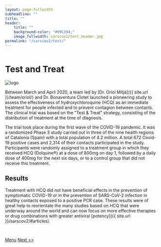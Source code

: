 ```yaml
---
layout: page-fullwidth
subheadline: ""
title: ""
header:
    title: ""
    background-color: "#99C394;"
    image_fullwidth: sarscov2/test_header.jpg
permalink: "/sarscov2/test/"
---
```


<div class="row t10">
	<div class="medium-8 columns b30">
		<h1>Test and Treat</h1>
	</div>
	<div class="medium-4 columns b30">
		<img src="{{ site.urlimg }}sarscov2/sarscov2_logo.png" alt="logo">
	</div>
</div>

Between March and April 2020, a team led by [Dr. Oriol Mitjà]({{ site.url }}/team/oriol/) and Dr. Bonaventura Clotet launched a pioneering study to assess the effectiveness of hydroxychloroquine (HCQ) as an immediate treatment for people infected and to prevent contagion between contacts. The clinical trial was based on the "Test & Treat" strategy, consisting of the distribution of treatment at the time of diagnosis.

The trial took place during the first wave of the COVID-19 pandemic. It was a randomized Phase 3 study carried out in three of the nine health regions of Catalonia (Spain) with a total population of 4.2 million. A total 672 Covid-19 positive cases and 2,314 of their contacts participated in the study. Participants were randomly assigned to a treatment group in which they received HCQ (Dolquine®) at a dose of 800mg on day 1, followed by a daily dose of 400mg for the next six days, or to a control group that did not receive this treatment.

## Results

Treatment with HCQ did not have beneficial effects in the prevention of symptomatic COVID-19 or in the prevention of SARS-CoV-2 infection in healthy contacts exposed to a positive PCR case. These results were of great help to reorientate the many studies based on HCQ that were underway around the world and can now focus on more effective therapies or drug combinations with greater antiviral [potency]({{ site.url }}/sarscov2/#articles).

<div class="row b30">
	<br>
</div>



<a class="button left r15 tiny radius" href="{{ site.url }}/sarscov2">Menu</a> <a class="button left r15 tiny radius" href="{{ site.url }}/sarscov2/convert/">Next >> </a>
